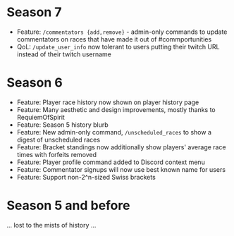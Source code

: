 # Season 7

* Feature: `/commentators {add,remove}` - admin-only commands to update commentators on races that have
  made it out of #commportunities
* QoL: `/update_user_info` now tolerant to users putting their twitch URL instead of their twitch username

# Season 6

* Feature: Player race history now shown on player history page
* Feature: Many aesthetic and design improvements, mostly thanks to RequiemOfSpirit
* Feature: Season 5 history blurb
* Feature: New admin-only command, `/unscheduled_races` to show a digest of unscheduled races
* Feature: Bracket standings now additionally show players' average race times with forfeits removed
* Feature: Player profile command added to Discord context menu
* Feature: Commentator signups will now use best known name for users
* Feature: Support non-2^n-sized Swiss brackets

# Season 5 and before

... lost to the mists of history ...